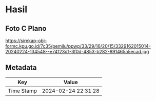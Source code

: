 # Hasil

## Foto C Plano

https://sirekap-obj-formc.kpu.go.id/7c35/pemilu/ppwp/33/29/16/20/15/3329162015014-20240224-134548--e74123d1-3f0d-4853-b282-891465a5ecad.jpg


## Metadata

| Key        | Value               |
| ---------- | ------------------- |
| Time Stamp | 2024-02-24 22:31:28 |



